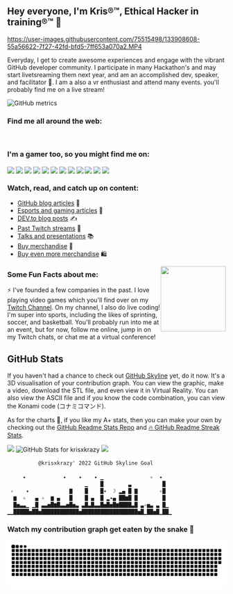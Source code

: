 ## Hey everyone, I'm Kris®™, Ethical Hacker in training®™ 👋


https://user-images.githubusercontent.com/75515498/133908608-55a56622-7f27-42fd-bfd5-7ff653a070a2.MP4
<!--
**MishManners/MishManners** is a ✨ _special_ ✨ repository because its `README.md` (this file) appears on your GitHub profile. -->
<!-- <img src=""> this is another way you can add in images -->
Everyday, I get to create awesome experiences and engage with the vibrant GitHub developer community. I participate in many Hackathon's and may start livetsreaming them next year, and am an accomplished dev, speaker, and facilitator :microphone:. I am a also a vr enthusiast and attend many events. you'll probably find me on a live stream!

<!-- ![2021-08-10 20-43-14 2021-08-10 20_45_32](https://user-images.githubusercontent.com/36594527/131284497-24a6db5f-d86d-4548-81cc-fa6aa186892c.gif) -->
![GitHub metrics](https://metrics.lecoq.io/krisxkrazy)  

### Find me all around the web:

<p align="left">
<a href="http://twitter.com/krisxkrazy" target="blank"><img align="center" src="https://github.com/mishmanners/MishManners/blob/master/socials/twitter%20(2).png" alt="" height="30" /></a>
<a href="http://linkedin.com/in/krisxkrazy" target="blank"><img align="center" src="https://github.com/mishmanners/MishManners/blob/master/socials/transparent-Linkedin-logo-icon.png" alt="" height="30" /></a>
<a href="http://instagram.com/krisxkrazy" target="blank"><img align="center" src="https://github.com/mishmanners/MishManners/blob/master/socials/instagram.png" alt="" height="30" /></a>
<a href="http://twitch.tv/krisxkrazy" target="blank"><img align="center" src="https://github.com/mishmanners/MishManners/blob/master/socials/twitch.png" alt="" height="30" /></a>
<a href="http://youtube.com/c/UCw7SdwMQPah_SHl2VELFyEQ" target="blank"><img align="center" src="https://github.com/mishmanners/MishManners/blob/master/socials/youtube.png" alt="" height="30" /></a>
<a href="http://krisxkrazy.com" target="blank"><img align="center" src="https://github.com/mishmanners/MishManners/blob/master/socials/chrome.png" alt="" height="30" /></a>
<a href="https://hackathongoddess.wordpress.com/" target="blank"><img align="center" src="https://github.com/mishmanners/MishManners/blob/master/socials/chrome.png" alt="" height="30" /></a>
<a href="https://dev.to/krisxkrazy" target="blank"><img align="center" src="https://github.com/mishmanners/MishManners/blob/master/socials/devto.png" alt="" height="30" /></a>
</p>

<!-- TODO add in the rest of the URLs here -->
### I'm a gamer too, so you might find me on:
<a href="https://discordapp.com/invite/code" target="blank"><img align="center" src="https://github.com/mishmanners/MishManners/blob/master/Game%20Icons/discord.png" height="30" /></a>
<a href=" " target="blank"><img align="center" src="https://github.com/mishmanners/MishManners/blob/master/Game%20Icons/ESO.png" height="30" /></a> 
<a href=" " target="blank"><img align="center" src="https://github.com/mishmanners/MishManners/blob/master/Game%20Icons/Epic.png" height="30" /></a> 
<a href=" " target="blank"><img align="center" src="https://github.com/mishmanners/MishManners/blob/master/Game%20Icons/LoL.png" height="30" /></a>
<a href=" " target="blank"><img align="center" src="https://github.com/mishmanners/MishManners/blob/master/Game%20Icons/Battlenet.png" height="30" /></a>
<a href=" " target="blank"><img align="center" src="https://github.com/mishmanners/MishManners/blob/master/Game%20Icons/Xbox.png" height="30" /></a> 
<a href=" " target="blank"><img align="center" src="https://github.com/mishmanners/MishManners/blob/master/Game%20Icons/PS.png" height="30" /></a> 
<a href="" target="blank"><img align="center" src="https://github.com/mishmanners/MishManners/blob/master/Game%20Icons/PoGo.png" height="30" /></a> 
<a href="" target="blank"><img align="center" src="https://github.com/mishmanners/MishManners/blob/master/Game%20Icons/Shadowverse.png" height="30" /></a> 
<a href="" target="blank"><img align="center" src="https://github.com/mishmanners/MishManners/blob/master/Game%20Icons/Steam.png" height="30" /></a>
<a href="" target="blank"><img align="center" src="https://github.com/mishmanners/MishManners/blob/master/Game%20Icons/Switch.png" height="30" /></a>
<a href="" target="blank"><img align="center" src="https://github.com/mishmanners/MishManners/blob/master/Game%20Icons/arena.png" height="30" /></a>

<!--
## Listening too 🎧 Need to fix this.

[![Spotify](https://mishmanners.vercel.app/api/spotify)](https://open.spotify.com/user/22a52oj3e5hnylnh2ua2e6loy) --!>

<!--

- [Twitter](http://twitter.com/krisxkrazy) :bird:
- [Instagram](http://instagram.com/krisxkrazy) 📸
- [Twitch](http://twitch.tv/krisxkrazy) 📺 
- [LinkedIn](http://linkedin.com/in/krisxkrazy) 👩‍💻
- [YouTube](http://youtube.com/c/krisxkrazy) 📽 
- [KrisKrazy®™ website](http://kriskrazy.com) 🌐 
- [Kris Krazy®™ blog](https://kriskrazy.com/blog) 🌐

-->

### Watch, read, and catch up on content:
- [GitHub blog articles](https://github.blog/) :book:
- [Esports and gaming articles](https://www.kriskrazy.com/blog) :notebook:
- [DEV.to blog posts](https://dev.to/krisxkrazy) ✍️
- [Past Twitch streams](https://www.twitch.tv/krisxkrazy/videos?filter=highlights&sort=time) :bookmark:
- [Talks and presentations](https://kriskrazy.com/recorded-presentations/) :books:
- [Buy merchandise]() 🛒
- [Buy even more merchandise]() 🛍️

<img align="right" width="150" height="150" src="https://user-images.githubusercontent.com/75515498/141416223-1c183d00-b171-4d1a-b3c2-1c8b71997551.png"></a>
### Some Fun Facts about me:
:zap: I've founded a few companies in the past. I love playing video games which you'll find over on my [Twitch Channel](https://www.twitch.tv/krisxkrazy). On my channel, I also do live coding! I'm super into sports, including the likes of sprinting, soccer, and basketball. You'll probably run into me at an event, but for now, follow me online, jump in on my Twitch chats, or chat me at a virtual conference!

## GitHub Stats

If you haven't had a chance to check out [GitHub Skyline](https://skyline.github.com/) yet, do it now. It's a 3D visualisation of your contribution graph. You can view the graphic, make a video, download the STL file, and even view it in Virtual Reality. You can also view the ASCII file and if you know the code combination, you can view the Konami code (コナミコマンド).

As for the charts 🥧, if you like my A+ stats, then you can make your own by checking out the [GitHub Readme Stats Repo](https://github.com/anuraghazra/github-readme-stats) and [🔥 GitHub Readme Streak Stats](https://github-readme-streak-stats.herokuapp.com/demo/).

<img src="https://user-images.githubusercontent.com/75515498/133912630-04ea290f-089c-4756-8313-b6447b153024.gif" width="700">

<img src="https://github-readme-stats.vercel.app/api?username=krisxkrazy&show_icons=true&include_all_commits=true&count_private=true&theme=jolly&layout=compact" alt="GitHub Stats for krisxkrazy" width="700">

<img src="https://github-readme-streak-stats.herokuapp.com/?user=krisxkrazy&theme=jolly" width="700">

``` 
          @krisxkrazy' 2022 GitHub Skyline Goal         

     ✦            ✦    ✦    ✦ ▁               ✧  ✦   
                         ▁    █        ▃          █  
 ✧    ✦             ▇    █    █✦  ☽ ▂▄ █ ▇       ✧█  
  ▆  ✧   ▄ ✧  ▆ ▄   █    █ ▄  █ ▂✦▄ ██▆█ █        █  
  █▅▃▃▁ ▁█ ▃▃▅█▆█▃▃▅█▅▃ ▃█▃█▃▃█▅█▅█▆████▃█ ▃✧▅▃ ▃ █▁ 
▁▁█████▅██▅████████████▅██████████████████▅█▁██▅█▁██▁

```

<!-- [![trophy](https://github-profile-trophy.vercel.app/?username=mishmanners&theme=radical)](https://github.com/ryo-ma/github-profile-trophy) ONLY if I want to show the trophy things here -->

### Watch my contribution graph get eaten by the snake 🐍

<!-- platane/snk works, it just puts it on a new branch -->
![mishmanners snake gif](https://github.com/mishmanners/MishManners/blob/output/github-contribution-grid-snake.svg)


